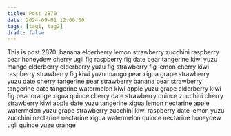 ```yaml
---
title: Post 2870
date: 2024-09-01 12:00:00
tags: [tag1, tag2]
draft: false
---
```

This is post 2870.
banana
elderberry
lemon
strawberry
zucchini
raspberry
pear
honeydew
cherry
ugli
fig
raspberry
fig
date
pear
tangerine
kiwi
yuzu
mango
elderberry
elderberry
yuzu
fig
strawberry
fig
lemon
cherry
kiwi
raspberry
strawberry
fig
kiwi
yuzu
mango
pear
xigua
grape
strawberry
yuzu
date
cherry
tangerine
pear
strawberry
banana
pear
strawberry
tangerine
date
tangerine
watermelon
kiwi
apple
yuzu
grape
elderberry
kiwi
fig
pear
orange
xigua
quince
cherry
date
strawberry
quince
zucchini
cherry
strawberry
kiwi
apple
date
yuzu
tangerine
xigua
lemon
nectarine
apple
watermelon
yuzu
grape
strawberry
zucchini
kiwi
raspberry
date
lemon
yuzu
zucchini
nectarine
nectarine
xigua
watermelon
quince
nectarine
honeydew
ugli
quince
yuzu
orange
